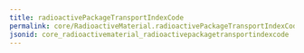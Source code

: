 ```yaml
---
title: radioactivePackageTransportIndexCode
permalink: core/RadioactiveMaterial.radioactivePackageTransportIndexCode.html
jsonid: core_radioactivematerial_radioactivepackagetransportindexcode
---
```

